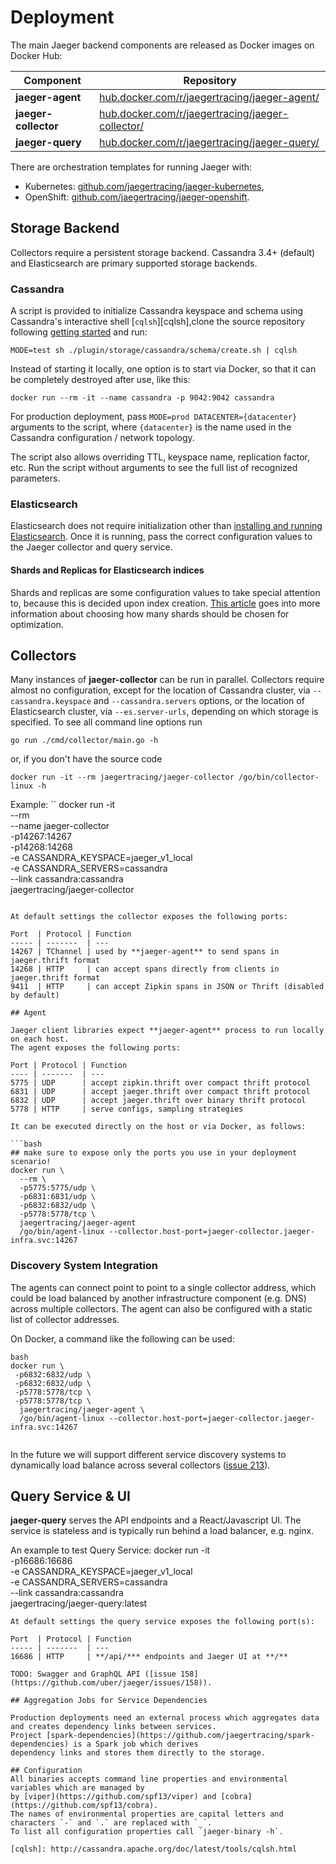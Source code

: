 # Deployment

The main Jaeger backend components are released as Docker images on Docker Hub:

Component             | Repository
--------------------- | ---
**jaeger-agent**      | [hub.docker.com/r/jaegertracing/jaeger-agent/](https://hub.docker.com/r/jaegertracing/jaeger-agent/)
**jaeger-collector**  | [hub.docker.com/r/jaegertracing/jaeger-collector/](https://hub.docker.com/r/jaegertracing/jaeger-collector/)
**jaeger-query**      | [hub.docker.com/r/jaegertracing/jaeger-query/](https://hub.docker.com/r/jaegertracing/jaeger-query/)

There are orchestration templates for running Jaeger with:

  * Kubernetes: [github.com/jaegertracing/jaeger-kubernetes](https://github.com/jaegertracing/jaeger-kubernetes),
  * OpenShift: [github.com/jaegertracing/jaeger-openshift](https://github.com/jaegertracing/jaeger-openshift).

## Storage Backend

Collectors require a persistent storage backend. Cassandra 3.4+ (default) and Elasticsearch are primary supported storage backends. 

### Cassandra

A script is provided to initialize Cassandra keyspace and schema using Cassandra's interactive shell [`cqlsh`][cqlsh],clone the source repository following [getting started](https://github.com/jaegertracing/jaeger/blob/master/CONTRIBUTING.md#getting-started) and run:

```
MODE=test sh ./plugin/storage/cassandra/schema/create.sh | cqlsh
```

Instead of starting it locally, one option is to start via Docker, so that it can be completely destroyed after use, like this:

```
docker run --rm -it --name cassandra -p 9042:9042 cassandra
```

For production deployment, pass `MODE=prod DATACENTER={datacenter}` arguments to the script,
where `{datacenter}` is the name used in the Cassandra configuration / network topology.

The script also allows overriding TTL, keyspace name, replication factor, etc.
Run the script without arguments to see the full list of recognized parameters.

### Elasticsearch

Elasticsearch does not require initialization other than [installing and running Elasticsearch](https://www.elastic.co/downloads/elasticsearch).
Once it is running, pass the correct configuration values to the Jaeger collector and query service.

#### Shards and Replicas for Elasticsearch indices

Shards and replicas are some configuration values to take special attention to, because this is decided upon index creation. [This article](https://qbox.io/blog/optimizing-elasticsearch-how-many-shards-per-index) goes into more information about choosing how many shards should be chosen for optimization.

## Collectors

Many instances of **jaeger-collector** can be run in parallel.
Collectors require almost no configuration, except for the location of Cassandra cluster,
via `--cassandra.keyspace` and `--cassandra.servers` options, or the location of Elasticsearch cluster, via
`--es.server-urls`, depending on which storage is specified. To see all command line options run


```
go run ./cmd/collector/main.go -h
```

or, if you don't have the source code

```
docker run -it --rm jaegertracing/jaeger-collector /go/bin/collector-linux -h
```

Example:
``
docker run -it \
  --rm \
  --name jaeger-collector \
  -p14267:14267 \
  -p14268:14268 \
  -e CASSANDRA_KEYSPACE=jaeger_v1_local \
  -e CASSANDRA_SERVERS=cassandra \
  --link cassandra:cassandra \
  jaegertracing/jaeger-collector
```

At default settings the collector exposes the following ports:

Port  | Protocol | Function
----- | -------  | ---
14267 | TChannel | used by **jaeger-agent** to send spans in jaeger.thrift format
14268 | HTTP     | can accept spans directly from clients in jaeger.thrift format
9411  | HTTP     | can accept Zipkin spans in JSON or Thrift (disabled by default)

## Agent

Jaeger client libraries expect **jaeger-agent** process to run locally on each host.
The agent exposes the following ports:

Port | Protocol | Function
---- | -------  | ---
5775 | UDP      | accept zipkin.thrift over compact thrift protocol
6831 | UDP      | accept jaeger.thrift over compact thrift protocol
6832 | UDP      | accept jaeger.thrift over binary thrift protocol
5778 | HTTP     | serve configs, sampling strategies

It can be executed directly on the host or via Docker, as follows:

```bash
## make sure to expose only the ports you use in your deployment scenario!
docker run \
  --rm \
  -p5775:5775/udp \
  -p6831:6831/udp \
  -p6832:6832/udp \
  -p5778:5778/tcp \
  jaegertracing/jaeger-agent
  /go/bin/agent-linux --collector.host-port=jaeger-collector.jaeger-infra.svc:14267
```

### Discovery System Integration

The agents can connect point to point to a single collector address, which could be
load balanced by another infrastructure component (e.g. DNS) across multiple collectors.
The agent can also be configured with a static list of collector addresses.

On Docker, a command like the following can be used:
  
```
bash
docker run \
 -p6832:6832/udp \	
 -p6832:6832/udp \
 -p5778:5778/tcp \
 -p5778:5778/tcp \
  jaegertracing/jaeger-agent \
  /go/bin/agent-linux --collector.host-port=jaeger-collector.jaeger-infra.svc:14267		 
  
```

In the future we will support different service discovery systems to dynamically load balance
across several collectors ([issue 213](https://github.com/uber/jaeger/issues/213)).

## Query Service & UI

**jaeger-query** serves the API endpoints and a React/Javascript UI.
The service is stateless and is typically run behind a load balancer, e.g. nginx.

An example to test Query Service:
docker run -it \
   -p16686:16686 \
   -e CASSANDRA_KEYSPACE=jaeger_v1_local \
   -e CASSANDRA_SERVERS=cassandra \
   --link cassandra:cassandra \
   jaegertracing/jaeger-query:latest
 ```
At default settings the query service exposes the following port(s):

Port  | Protocol | Function
----- | -------  | ---
16686 | HTTP     | **/api/*** endpoints and Jaeger UI at **/**

TODO: Swagger and GraphQL API ([issue 158](https://github.com/uber/jaeger/issues/158)).

## Aggregation Jobs for Service Dependencies

Production deployments need an external process which aggregates data and creates dependency links between services.
Project [spark-dependencies](https://github.com/jaegertracing/spark-dependencies) is a Spark job which derives
dependency links and stores them directly to the storage.

## Configuration
All binaries accepts command line properties and environmental variables which are managed by
by [viper](https://github.com/spf13/viper) and [cobra](https://github.com/spf13/cobra).
The names of environmental properties are capital letters and characters `-` and `.` are replaced with `_`.
To list all configuration properties call `jaeger-binary -h`.

[cqlsh]: http://cassandra.apache.org/doc/latest/tools/cqlsh.html

